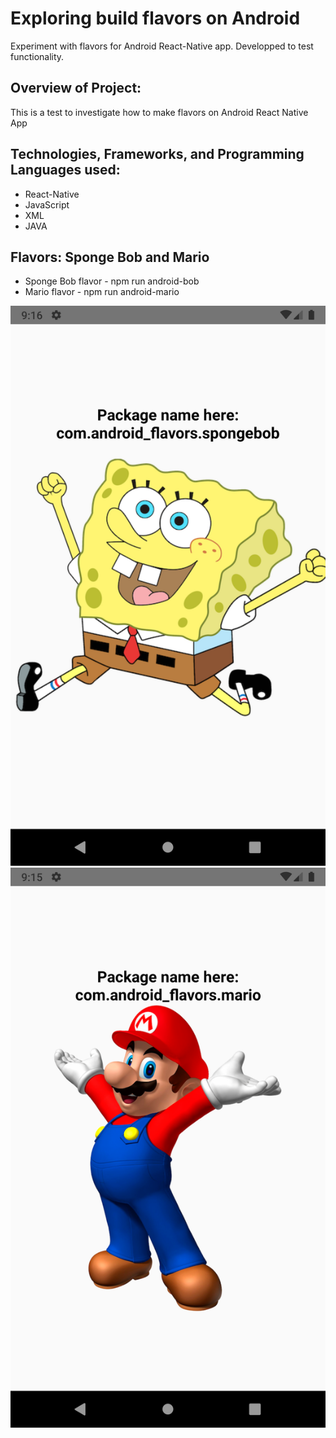 # Exploring build flavors on Android
Experiment with flavors for Android React-Native app. Developped to test functionality.

## Overview of Project:
This is a test to investigate how to make flavors on Android React Native App

## Technologies, Frameworks, and Programming Languages used:
* React-Native
* JavaScript
* XML
* JAVA

## Flavors: Sponge Bob and Mario
* Sponge Bob flavor - npm run android-bob
* Mario flavor - npm run android-mario

![spongebob flavor](/screenshots/flavor-spongebob.png "spongebob flavor")
![mario flavor](/screenshots/flavor-mario.png "mario flavor")
